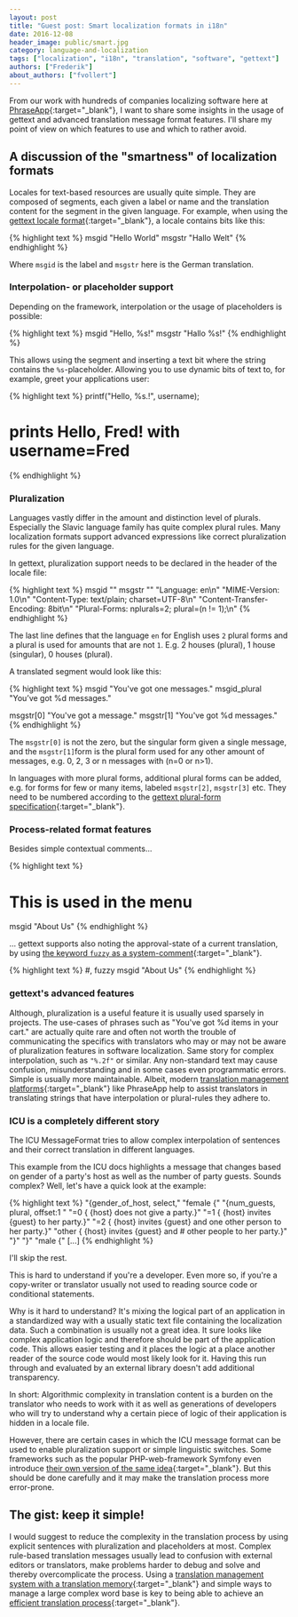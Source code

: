 ```yaml
---
layout: post
title: "Guest post: Smart localization formats in i18n"
date: 2016-12-08
header_image: public/smart.jpg
category: language-and-localization
tags: ["localization", "i18n", "translation", "software", "gettext"]
authors: ["Frederik"]
about_authors: ["fvollert"]
---
```

From our work with hundreds of companies localizing software here at [PhraseApp](https://phraseapp.com/){:target="_blank"}, I want to share some insights in the usage of gettext and advanced translation message format features.
I'll share my point of view on which features to use and which to rather avoid.

## A discussion of the "smartness" of localization formats

Locales for text-based resources are usually quite simple.
They are composed of segments, each given a label or name and the translation content for the segment in the given language.
For example, when using the [gettext locale format](https://phraseapp.com/docs/guides/formats/gettext-po/){:target="_blank"}, a locale contains bits like this:

{% highlight text %}
  msgid "Hello World"
  msgstr "Hallo Welt"
{% endhighlight %}

Where `msgid` is the label and `msgstr` here is the German translation.

### Interpolation- or placeholder support

Depending on the framework, interpolation or the usage of placeholders is possible:

{% highlight text %}
  msgid "Hello, %s!"
  msgstr "Hallo %s!"
{% endhighlight %}

This allows using the segment and inserting a text bit where the string contains the `%s`-placeholder. Allowing you to use dynamic bits of text to, for example, greet your applications user:

{% highlight text %}
  printf("Hello,  %s.!", username);
  # prints Hello, Fred! with username=Fred
{% endhighlight %}

### Pluralization

Languages vastly differ in the amount and distinction level of plurals.
Especially the Slavic language family has quite complex plural rules.
Many localization formats support advanced expressions like correct pluralization rules for the given language.

In gettext, pluralization support needs to be declared in the header of the locale file:

{% highlight text %}
  msgid ""
  msgstr ""
  "Language: en\n"
  "MIME-Version: 1.0\n"
  "Content-Type: text/plain; charset=UTF-8\n"
  "Content-Transfer-Encoding: 8bit\n"
  "Plural-Forms: nplurals=2; plural=(n != 1);\n"
{% endhighlight %}

The last line defines that the language `en` for English uses `2` plural forms and a plural is used for amounts that are not `1`.
E.g. 2 houses (plural), 1 house (singular), 0 houses (plural).

A translated segment would look like this:

{% highlight text %}
  msgid "You've got one messages."
  msgid_plural "You’ve got %d messages."


  msgstr[0] "You've got a message."
  msgstr[1] "You've got %d messages."
{% endhighlight %}


The `msgstr[0]` is not the zero, but the singular form given a single message, and the `msgstr[1]`form is the plural form used for any other amount of messages, e.g. 0, 2, 3 or n messages with (n=0 or n>1).

In languages with more plural forms, additional plural forms can be added, e.g. for forms for few or many items, labeled `msgstr[2]`, `msgstr[3]` etc.
They need to be numbered according to the [gettext plural-form specification](https://www.gnu.org/savannah-checkouts/gnu/gettext/manual/html_node/Plural-forms.html){:target="_blank"}.

### Process-related format features

Besides simple contextual comments...

{% highlight text %}
  # This is used in the menu
  msgid "About Us"
{% endhighlight %}

... gettext supports also noting the approval-state of a current translation, by using [the keyword `fuzzy` as a system-comment](https://www.gnu.org/software/gettext/manual/html_node/Fuzzy-Entries.html){:target="_blank"}.

{% highlight text %}
  #, fuzzy
  msgid "About Us"
{% endhighlight %}

### gettext's advanced features

Although, pluralization is a useful feature it is usually used sparsely in projects.
The use-cases of phrases such as "You've got %d items in your cart." are actually quite rare and often not worth the trouble of communicating the specifics with translators who may or may not be aware of pluralization features in software localization.
Same story for complex interpolation, such as `"%.2f"` or similar.
Any non-standard text may cause confusion, misunderstanding and in some cases even programmatic errors. Simple is usually more maintainable.
Albeit, modern [translation management platforms](https://phraseapp.com){:target="_blank"} like PhraseApp help to assist translators in translating strings that have interpolation or plural-rules they adhere to.

### ICU is a completely different story

The ICU MessageFormat tries to allow complex interpolation of sentences and their correct translation in different languages.

This example from the ICU docs highlights a message that changes based on gender of a party's host as well as the number of party guests.
Sounds complex?
Well, let's have a quick look at the example:

{% highlight text %}
  "{gender_of_host, select,"
    "female {"
      "{num_guests, plural, offset:1 "
        "=0 { {host} does not give a party.}"
        "=1 { {host} invites {guest} to her party.}"
        "=2 { {host} invites {guest} and one other person to her party.}"
        "other { {host} invites {guest} and # other people to her party.}"
      "}"
    "}"
    "male {"
    [...]
{% endhighlight %}

I'll skip the rest.

This is hard to understand if you're a developer.
Even more so, if you're a copy-writer or translator usually not used to reading source code or conditional statements.

Why is it hard to understand?
It's mixing the logical part of an application in a standardized way with a usually static text file containing the localization data.
Such a combination is usually not a great idea.
It sure looks like complex application logic and therefore should be part of the application code.
This allows easier testing and it places the logic at a place another reader of the source code would most likely look for it.
Having this run through and evaluated by an external library doesn't add additional transparency.

In short: Algorithmic complexity in translation content is a burden on the translator who needs to work with it as well as generations of developers who will try to understand why a certain piece of logic of their application is hidden in a locale file.

However, there are certain cases in which the ICU message format can be used to enable pluralization support or simple linguistic switches.
Some frameworks such as the popular PHP-web-framework Symfony even introduce [their own version of the same idea](http://symfony.com/doc/current/components/translation/usage.html#message-placeholders){:target="_blank"}.
But this should be done carefully and it may make the translation process more error-prone.

## The gist: keep it simple!

I would suggest to reduce the complexity in the translation process by using explicit sentences with pluralization and placeholders at most.
Complex rule-based translation messages usually lead to confusion with external editors or translators, make problems harder to debug and solve and thereby overcomplicate the process.
Using a [translation management system with a translation memory](https://phraseapp.com){:target="_blank"} and simple ways to manage a large complex word base is key to being able to achieve an [efficient translation process](https://phraseapp.com){:target="_blank"}.